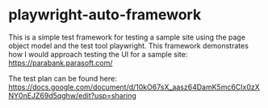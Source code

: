 # playwright-auto-framework
This is a simple test framework for testing a sample site using the page object model and the test tool playwright.
This framework demonstrates how I would approach testing the UI for a sample site:
https://parabank.parasoft.com/

The test plan can be found here:
https://docs.google.com/document/d/10kO67sX_aasz64DamK5mc6CIx0zXNY0nEJZ69d5qghw/edit?usp=sharing
